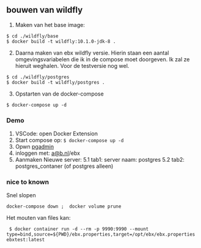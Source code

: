 ## bouwen van wildfly

1. Maken van het base image:

```shell
$ cd ./wildfly/base
$ docker build -t wildfly:10.1.0-jdk-8 .
```

2. Daarna maken van ebx wildfly versie. Hierin staan een aantal omgevingsvariabelen die ik in de compose moet doorgeven. Ik zal ze hieruit weghalen. Voor de testversie nog wel.

```shell
$ cd ./wildfly/postgres
$ docker build -t wildfly/postgres .
```

3. Opstarten van de docker-compose

```shell
$ docker-compose up -d
```

### Demo

1. VSCode: open Docker Extension
2. Start compose op: ```$ docker-compose up -d ```
3. Opwn [pgadmin](http://localhost:5050) 
4. inloggen met: a@b.nl/ebx
5. Aanmaken Nieuwe server: 
    5.1 tab1: server naam: postgres
    5.2 tab2: postgres_contaner  (of postgres alleen)

### nice to known

Snel slopen

```shell
docker-compose down ;  docker volume prune
```

Het mouten van files kan:

```shell
 $ docker container run -d --rm -p 9990:9990 --mount type=bind,source=${PWD}/ebx.properties,target=/opt/ebx/ebx.properties ebxtest:latest
```
